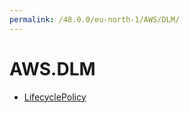 ```yaml
---
permalink: /48.0.0/eu-north-1/AWS/DLM/
---
```


# AWS.DLM



* [LifecyclePolicy](LifecyclePolicy.md)